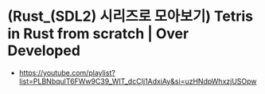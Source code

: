 # (Rust_(SDL2) 시리즈로 모아보기) Tetris in Rust from scratch | Over Developed
- https://youtube.com/playlist?list=PLBNbqulT6FWw9C39_WIT_dcCIj1AdxiAy&si=uzHNdpWhxzjUSOpw
